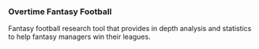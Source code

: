 ### Overtime Fantasy Football

Fantasy football research tool that provides in depth analysis and statistics
to help fantasy managers win their leagues.
